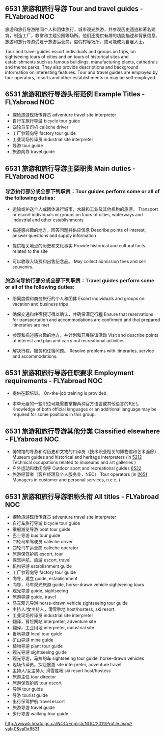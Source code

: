 ## 6531 旅游和旅行导游 Tour and travel guides - FLYabroad NOC

旅游和旅行导游陪同个人和团体旅行，城市观光旅游，并参观历史遗迹和著名建筑，制造工厂，教堂和主题公园等场所。他们还提供有趣的功能描述和背景信息。旅游和旅行导游受雇于旅游运营商，度假村等场所，或可能成为自雇人士。

Tour and travel guides escort individuals and groups on trips, on sightseeing tours of cities and on tours of historical sites and establishments such as famous buildings, manufacturing plants, cathedrals and theme parks. They also provide descriptions and background information on interesting features. Tour and travel guides are employed by tour operators, resorts and other establishments or may be self-employed.

## 6531 旅游和旅行导游头衔范例 Example Titles - FLYabroad NOC

* 探险旅游现场传译员 adventure travel site interpreter
* 自行车旅行导游 bicycle tour guide
* 四轮马车司机 calèche driver
* 工厂参观向导 factory tour guide
* 工业现场传译员 industrial site interpreter
* 导游 tour guide
* 旅游向导 travel guide

## 6531 旅游和旅行导游主要职责 Main duties - FLYabroad NOC

### 导游执行部分或全部下列职责：Tour guides perform some or all of the following duties:

* 运输或护送个人或团体进行城市，水路和工业及其他机构的旅游。
Transport or escort individuals or groups on tours of cities, waterways and industrial and other establishments

* 描述感兴趣的地方，回答问题并供应信息
Describe points of interest, answer questions and supply information

* 提供相关地点的历史和文化事实
Provide historical and cultural facts related to the site

* 可以收取入场费和出售纪念品。
May collect admission fees and sell souvenirs.

### 旅游向导执行部分或全部下列职责：Travel guides perform some or all of the following duties:

* 陪同度假和商务旅行的个人和团体
Escort individuals and groups on vacation and business trips

* 确保交通和住宿预订得以确认，并确保满足行程
Ensure that reservations for transportation and accommodations are confirmed and that prepared itineraries are met

* 参观和描述感兴趣的地方，并计划和开展联谊活动
Visit and describe points of interest and plan and carry out recreational activities

* 解决行程，服务和住宿问题。
Resolve problems with itineraries, service and accommodations.

## 6531 旅游和旅行导游任职要求 Employment requirements - FLYabroad NOC

* 提供在职培训。
On-the-job training is provided.

* 本单元组的一些职位可能需要掌握两种官方语言或其他语言的知识。
Knowledge of both official languages or an additional language may be required for some positions in this group.

## 6531 旅游和旅行导游其他分类 Classified elsewhere - FLYabroad NOC

* 博物馆的导游和对历史和文物的口译员（技术职业相关的博物馆和艺术画廊） Museum guides and historical and heritage interpreters (in [5212](5212) Technical occupations related to museums and art galleries )
* 户外运动和休闲向导 Outdoor sport and recreational guides [6532](6532)
* 旅游经营者（客户经理及个人服务业，NEC） Tour operators (in [0651](0651) Managers in customer and personal services, n.e.c. )

## 6531 旅游和旅行导游职称头衔 All titles - FLYabroad NOC

* 探险旅游现场传译员 adventure travel site interpreter
* 自行车旅行导游 bicycle tour guide
* 乘船游览导游 boat tour guide
* 巴士导游 bus tour guide
* 四轮马车驾驶员 calèche driver
* 四轮马车运营商 calèche operator
* 旅游保驾护航 escort, tour
* 保驾护航，旅游 escort, travel
* 机构导游 establishment guide
* 工厂参观向导 factory tour guide
* 向导，建立 guide, establishment
* 向导，马车观光旅游 guide, horse-drawn vehicle sightseeing tours
* 观光导游 guide, sightseeing
* 旅游导游 guide, travel
* 马车观光导游 horse-drawn vehicle sightseeing tour guide
* 主持人/女主持人，滑雪胜地 host/hostess, ski resort
* 工业现场传译员 industrial site interpreter
* 翻译，冒险网站 interpreter, adventure site
* 翻译，工业用地 interpreter, industrial site
* 当地导游 local tour guide
* 矿山导游 mine guide
* 植物导游 plant tour guide
* 观光导游 sightseeing guide
* 观光导游，马拉的车 sightseeing tour guide, horse-drawn vehicles
* 现场传译员，探险旅游 site interpreter, adventure travel
* 主持人/女主持人-滑雪胜地 ski resort host/hostess
* 旅游主任 tour director
* 旅游保驾护航 tour escort
* 导游 tour guide
* 导游 tourist guide
* 出行保驾护航 travel escort
* 旅游导游 travel guide
* 步行导游 walking tour guide

http://www5.hrsdc.gc.ca/NOC/English/NOC/2011/Profile.aspx?val=0&val1=6531